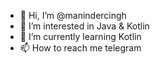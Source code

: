 - 👋 Hi, I’m @manindercingh
- 👀 I’m interested in Java & Kotlin
- 🌱 I’m currently learning Kotlin
- 📫 How to reach me telegram

<!---
manindercingh/manindercingh is a ✨ special ✨ repository because its `README.md` (this file) appears on your GitHub profile.
You can click the Preview link to take a look at your changes.
--->
